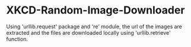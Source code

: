 # XKCD-Random-Image-Downloader
Using 'urllib.request' package and 're' module, the url of the images are extracted and the files are downloaded locally using 'urllib.retrieve' function.
